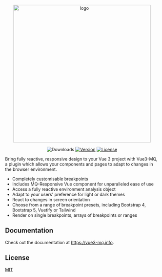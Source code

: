 <p align="center">
  <a href="https://vuepress.vuejs.org/" target="_blank">
    <img width="450" src="https://github.com/craigrileyuk/vue3-mq/blob/4b5919c9f20a75eddb9f2f060d70b9204fb24b2a/docs/.vuepress/public/images/logo.png" alt="logo">
  </a>
</p>

<p align="center">
 <img src="https://img.shields.io/npm/dm/vue3-mq.svg" alt="Downloads"></a>
  <a href="https://www.npmjs.com/package/vue3-mq"><img src="https://img.shields.io/npm/v/vue3-mq.svg" alt="Version"></a>
  <a href="https://github.com/craigrileyuk/vue3-mq/blob/main/LICENSE"><img src="https://img.shields.io/npm/l/vue3-mq.svg" alt="License"></a>
</p>

Bring fully reactive, responsive design to your Vue 3 project with Vue3-MQ, a plugin which allows your components and pages to adapt to changes in the browser environment.

- Completely customisable breakpoints
- Includes MQ-Responsive Vue component for unparalleled ease of use
- Access a fully reactive environment analysis object
- Adapt to your users' preference for light or dark themes
- React to changes in screen orientation
- Choose from a range of breakpoint presets, including Bootstrap 4, Bootstrap 5, Vuetify or Tailwind
- Render on single breakpoints, arrays of breakpoints or ranges

## Documentation

Check out the documentation at https://vue3-mq.info.

## License

[MIT](https://github.com/craigrileyuk/vue3-mq/blob/main/LICENSE)
